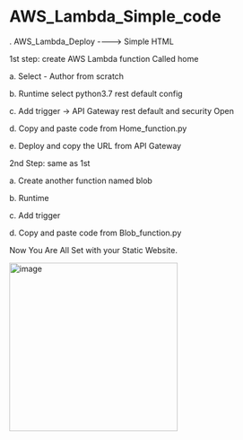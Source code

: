 # AWS_Lambda_Simple_code
.
AWS_Lambda_Deploy ----> Simple HTML 

1st step: create AWS Lambda function Called home

a. Select - Author from scratch

b. Runtime select python3.7 rest default config

c. Add trigger -> API Gateway rest default and security Open

d. Copy and paste code from Home_function.py

e. Deploy and copy the URL from API Gateway

2nd Step: same as 1st

a. Create another function named blob

b. Runtime

c. Add trigger

d. Copy and paste code from Blob_function.py

Now You Are All Set with your Static Website.

<img src="https://github.com/bharatnautiyal/AWS_Lambda_Simple_code/assets/94897374/5b341ea0-d3cc-48b0-9878-4124749d9b8a" alt="image" width="300">


